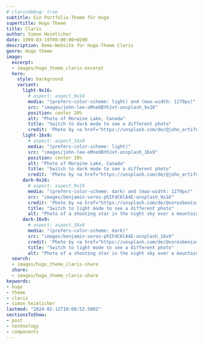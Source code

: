 ```yaml
---
# clarisdebug: true
subtitle: Ein Portfolio-Theme für Hugo
supertitle: Hugo Theme
title: Claris
author: Simon Heimlicher
date: 1999-03-19T00:00:00+0200
description: Demo-Website für Hugo-Theme Claris
genre: Hugo theme
image:
  excerpt:
  - images/hugo_theme_claris-excerpt
  hero:
    style: background
    variant:
      light-9x16:
        # aspect: aspect_9x16
        media: "(prefers-color-scheme: light) and (max-width: 1279px)"
        src: "images/john-lee-oMneOBYhJxY-unsplash_9x16"
        position: center 20%
        alt: "Photo of Moraine Lake, Canada"
        title: "Switch to dark mode to see a different photo"
        credit: 'Photo by <a href="https://unsplash.com/de/@john_artifexfilm">John Lee</a> on <a href="https://unsplash.com/photos/oMneOBYhJxY">Unsplash</a>'
      light-16x9:
        # aspect: aspect_16x9
        media: "(prefers-color-scheme: light)"
        src: "images/john-lee-oMneOBYhJxY-unsplash_16x9"
        position: center 20%
        alt: "Photo of Moraine Lake, Canada"
        title: "Switch to dark mode to see a different photo"
        credit: 'Photo by <a href="https://unsplash.com/de/@john_artifexfilm">John Lee</a> on <a href="https://unsplash.com/photos/oMneOBYhJxY">Unsplash</a>'
      dark-9x16:
        # aspect: aspect_9x16
        media: "(prefers-color-scheme: dark) and (max-width: 1279px)"
        src: "images/benjamin-voros-phIFdC6lA4E-unsplash_9x16"
        credit: 'Photo by <a href="https://unsplash.com/de/@vorosbenisop">Benjamin Voros</a> on <a href="https://unsplash.com/photos/phIFdC6lA4E">Unsplash</a>'
        title: "Switch to light mode to see a different photo"
        alt: "Photo of a shooting star in the night sky over a mountain ridge in Moena, Italy"
      dark-16x9:
        # aspect: aspect_16x9
        media: "(prefers-color-scheme: dark)"
        src: "images/benjamin-voros-phIFdC6lA4E-unsplash_16x9"
        credit: 'Photo by <a href="https://unsplash.com/de/@vorosbenisop">Benjamin Voros</a> on <a href="https://unsplash.com/photos/phIFdC6lA4E">Unsplash</a>'
        title: "Switch to light mode to see a different photo"
        alt: "Photo of a shooting star in the night sky over a mountain ridge in Moena, Italy"
  search:
  - images/hugo_theme_claris-share
  share:
  - images/hugo_theme_claris-share
keywords:
- hugo
- theme
- claris
- simon heimlicher
lastmod: "2024-02-12T10:08:52.500Z"
sectionsToShow:
- post
- technology
- components
---
```

